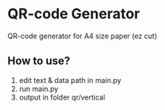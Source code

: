 # QR-code Generator

QR-code generator for A4 size paper (ez cut)

## How to use?

1. edit text & data path in main.py 
2. run main.py
3. output in folder qr/vertical
